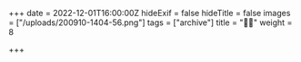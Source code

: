 +++
date = 2022-12-01T16:00:00Z
hideExif = false
hideTitle = false
images = ["/uploads/200910-1404-56.png"]
tags = ["archive"]
title = "🎄🎄"
weight = 8

+++
